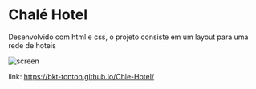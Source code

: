 # Chalé Hotel
Desenvolvido com html e css, o projeto consiste em um layout para uma rede de hoteis

![screen](https://user-images.githubusercontent.com/82295321/151834773-b4a2224a-e5f9-4efe-bbb6-be5129468e1e.jpg)

link: 
https://bkt-tonton.github.io/Chle-Hotel/
